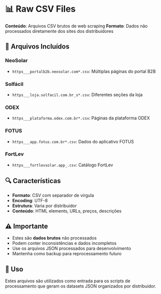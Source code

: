 # 📊 Raw CSV Files

**Conteúdo**: Arquivos CSV brutos de web scraping
**Formato**: Dados não processados diretamente dos sites dos distribuidores

## 📁 Arquivos Incluídos

### NeoSolar

- `https___portalb2b.neosolar.com*.csv`: Múltiplas páginas do portal B2B

### Solfácil  

- `https___loja.solfacil.com.br_s*.csv`: Diferentes seções da loja

### ODEX

- `https___plataforma.odex.com.br*.csv`: Páginas da plataforma ODEX

### FOTUS

- `https___app.fotus.com.br*.csv`: Dados do aplicativo FOTUS

### FortLev

- `https___fortlevsolar.app_.csv`: Catálogo FortLev

## 🔍 Características

- **Formato**: CSV com separador de vírgula
- **Encoding**: UTF-8
- **Estrutura**: Varia por distribuidor
- **Conteúdo**: HTML elements, URLs, preços, descrições

## ⚠️ Importante

- Estes são **dados brutos** não processados
- Podem conter inconsistências e dados incompletos
- Use os arquivos JSON processados para desenvolvimento
- Mantenha como backup para reprocessamento futuro

## 🔄 Uso

Estes arquivos são utilizados como entrada para os scripts de processamento que geram os datasets JSON organizados por distribuidor.
